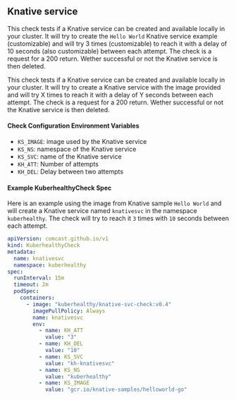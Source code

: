 ## Knative service

This check tests if a Knative service can be created and available locally in your cluster. It will try to create the `Hello World` Knative service example (customizable) and will try 3 times (customizable) to reach it with a delay of 10 seconds (also customizable) between each attempt. The check is a request for a 200 return.
Wether successful or not the Knative service is then deleted.

This check tests if a Knative service can be created and available locally in your cluster. It will try to create a Knative service with the image provided and will try X times to reach it with a delay of Y seconds between each attempt. The check is a request for a 200 return.
Wether successful or not the Knative service is then deleted.

#### Check Configuration Environment Variables

- `KS_IMAGE`: image used by the Knative service
- `KS_NS`: namespace of the Knative service
- `KS_SVC`: name of the Knative service
- `KH_ATT`: Number of attempts 
- `KH_DEL`: Delay between two attempts 

#### Example KuberhealthyCheck Spec

Here is an example using the image from Knative sample `Hello World` and will create a Knative service named `knativesvc` in the namespace `kuberhealthy`. The check will try to reach it `3` times with `10` seconds between each attempt.

```yaml
apiVersion: comcast.github.io/v1
kind: KuberhealthyCheck
metadata:
  name: knativesvc
  namespace: kuberhealthy
spec:
  runInterval: 15m
  timeout: 2m
  podSpec:
    containers:
      - image: "kuberhealthy/knative-svc-check:v0.4"
        imagePullPolicy: Always
        name: knativesvc
        env:
          - name: KH_ATT
            value: "3"
          - name: KH_DEL
            value: "10"
          - name: KS_SVC
            value: "kh-knativesvc"
          - name: KS_NS
            value: "kuberhealthy"
          - name: KS_IMAGE
            value: "gcr.io/knative-samples/helloworld-go"
```
